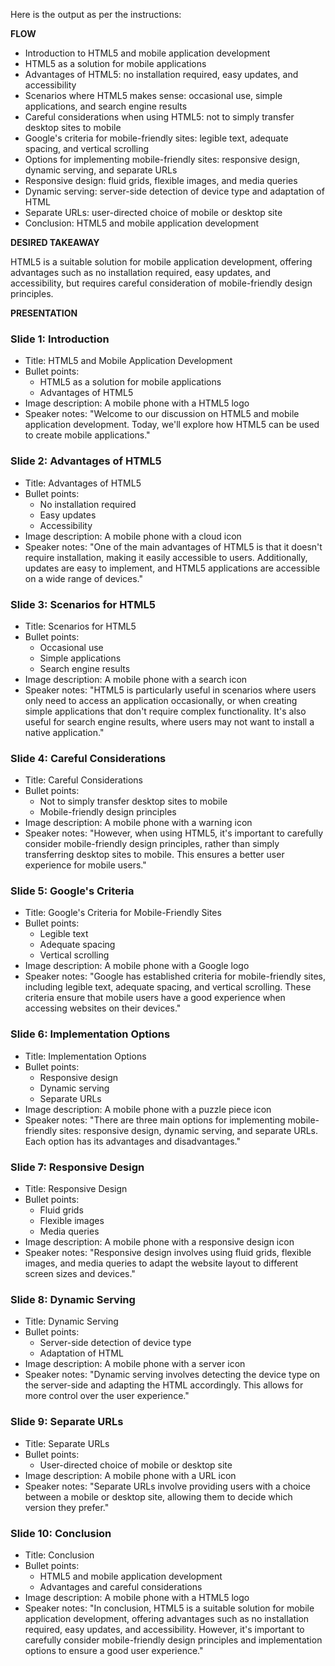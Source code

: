 Here is the output as per the instructions:

**FLOW**

* Introduction to HTML5 and mobile application development
* HTML5 as a solution for mobile applications
* Advantages of HTML5: no installation required, easy updates, and accessibility
* Scenarios where HTML5 makes sense: occasional use, simple applications, and search engine results
* Careful considerations when using HTML5: not to simply transfer desktop sites to mobile
* Google's criteria for mobile-friendly sites: legible text, adequate spacing, and vertical scrolling
* Options for implementing mobile-friendly sites: responsive design, dynamic serving, and separate URLs
* Responsive design: fluid grids, flexible images, and media queries
* Dynamic serving: server-side detection of device type and adaptation of HTML
* Separate URLs: user-directed choice of mobile or desktop site
* Conclusion: HTML5 and mobile application development

**DESIRED TAKEAWAY**

HTML5 is a suitable solution for mobile application development, offering advantages such as no installation required, easy updates, and accessibility, but requires careful consideration of mobile-friendly design principles.

**PRESENTATION**

### Slide 1: Introduction

* Title: HTML5 and Mobile Application Development
* Bullet points:
	+ HTML5 as a solution for mobile applications
	+ Advantages of HTML5
* Image description: A mobile phone with a HTML5 logo
* Speaker notes: "Welcome to our discussion on HTML5 and mobile application development. Today, we'll explore how HTML5 can be used to create mobile applications."

### Slide 2: Advantages of HTML5

* Title: Advantages of HTML5
* Bullet points:
	+ No installation required
	+ Easy updates
	+ Accessibility
* Image description: A mobile phone with a cloud icon
* Speaker notes: "One of the main advantages of HTML5 is that it doesn't require installation, making it easily accessible to users. Additionally, updates are easy to implement, and HTML5 applications are accessible on a wide range of devices."

### Slide 3: Scenarios for HTML5

* Title: Scenarios for HTML5
* Bullet points:
	+ Occasional use
	+ Simple applications
	+ Search engine results
* Image description: A mobile phone with a search icon
* Speaker notes: "HTML5 is particularly useful in scenarios where users only need to access an application occasionally, or when creating simple applications that don't require complex functionality. It's also useful for search engine results, where users may not want to install a native application."

### Slide 4: Careful Considerations

* Title: Careful Considerations
* Bullet points:
	+ Not to simply transfer desktop sites to mobile
	+ Mobile-friendly design principles
* Image description: A mobile phone with a warning icon
* Speaker notes: "However, when using HTML5, it's important to carefully consider mobile-friendly design principles, rather than simply transferring desktop sites to mobile. This ensures a better user experience for mobile users."

### Slide 5: Google's Criteria

* Title: Google's Criteria for Mobile-Friendly Sites
* Bullet points:
	+ Legible text
	+ Adequate spacing
	+ Vertical scrolling
* Image description: A mobile phone with a Google logo
* Speaker notes: "Google has established criteria for mobile-friendly sites, including legible text, adequate spacing, and vertical scrolling. These criteria ensure that mobile users have a good experience when accessing websites on their devices."

### Slide 6: Implementation Options

* Title: Implementation Options
* Bullet points:
	+ Responsive design
	+ Dynamic serving
	+ Separate URLs
* Image description: A mobile phone with a puzzle piece icon
* Speaker notes: "There are three main options for implementing mobile-friendly sites: responsive design, dynamic serving, and separate URLs. Each option has its advantages and disadvantages."

### Slide 7: Responsive Design

* Title: Responsive Design
* Bullet points:
	+ Fluid grids
	+ Flexible images
	+ Media queries
* Image description: A mobile phone with a responsive design icon
* Speaker notes: "Responsive design involves using fluid grids, flexible images, and media queries to adapt the website layout to different screen sizes and devices."

### Slide 8: Dynamic Serving

* Title: Dynamic Serving
* Bullet points:
	+ Server-side detection of device type
	+ Adaptation of HTML
* Image description: A mobile phone with a server icon
* Speaker notes: "Dynamic serving involves detecting the device type on the server-side and adapting the HTML accordingly. This allows for more control over the user experience."

### Slide 9: Separate URLs

* Title: Separate URLs
* Bullet points:
	+ User-directed choice of mobile or desktop site
* Image description: A mobile phone with a URL icon
* Speaker notes: "Separate URLs involve providing users with a choice between a mobile or desktop site, allowing them to decide which version they prefer."

### Slide 10: Conclusion

* Title: Conclusion
* Bullet points:
	+ HTML5 and mobile application development
	+ Advantages and careful considerations
* Image description: A mobile phone with a HTML5 logo
* Speaker notes: "In conclusion, HTML5 is a suitable solution for mobile application development, offering advantages such as no installation required, easy updates, and accessibility. However, it's important to carefully consider mobile-friendly design principles and implementation options to ensure a good user experience."
